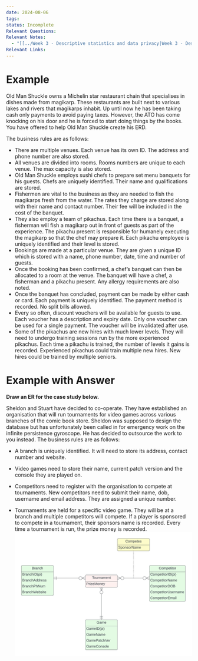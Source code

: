 ```yaml
---
date: 2024-08-06
tags: 
status: Incomplete
Relevant Questions: 
Relevant Notes:
  - "[[../Week 3 - Descriptive statistics and data privacy|Week 3 - Descriptive statistics and data privacy]]"
Relevant Links: 
---
```

# Example
Old Man Shuckle owns a Michelin star restaurant chain that specialises in dishes made from magikarp. These restaurants are built next to various lakes and rivers that magikarps inhabit. Up until now he has been taking cash only payments to avoid paying taxes. However, the ATO has come knocking on his door and he is forced to start doing things by the books. You have offered to help Old Man Shuckle create his ERD.   

The business rules are as follows: 

- There are multiple venues. Each venue has its own ID. The address and phone number are also stored. 
- All venues are divided into rooms. Rooms numbers are unique to each venue. The max capacity is also stored. 
- Old Man Shuckle employs sushi chefs to prepare set menu banquets for his guests. Chefs are uniquely identified. Their name and qualifications are stored. 
- Fishermen are vital to the business as they are needed to fish the magikarps fresh from the water. The rates they charge are stored along with their name and contact number. Their fee will be included in the cost of the banquet. 
- They also employ a team of pikachus. Each time there is a banquet, a fisherman will fish a magikarp out in front of guests as part of the experience. The pikachu present is responsible for humanely executing the magikarp so that the chef may prepare it. Each pikachu employee is uniquely identified and their level is stored. 
- Bookings are made at a particular venue. They are given a unique ID which is stored with a name, phone number, date, time and number of guests. 
- Once the booking has been confirmed, a chef’s banquet can then be allocated to a room at the venue. The banquet will have a chef, a fisherman and a pikachu present. Any allergy requirements are also noted.  
- Once the banquet has concluded, payment can be made by either cash or card. Each payment is uniquely identified. The payment method is recorded. No split bills allowed.
- Every so often, discount vouchers will be available for guests to use. Each voucher has a description and expiry date. Only one voucher can be used for a single payment. The voucher will be invalidated after use. 
- Some of the pikachus are new hires with much lower levels. They will need to undergo training sessions run by the more experienced pikachus. Each time a pikachu is trained, the number of levels it gains is recorded. Experienced pikachus could train multiple new hires. New hires could be trained by multiple seniors.



# Example with Answer
**Draw an ER for the case study below.**

Sheldon and Stuart have decided to co-operate. They have established an organisation that will run tournaments for video games across various branches of the comic book store. Sheldon was supposed to design the database but has unfortunately been called in for emergency work on the infinite persistence gyroscope. He has decided to outsource the work to you instead. The business rules are as follows: 

- A branch is uniquely identified. It will need to store its address, contact number and website.  
    

- Video games need to store their name, current patch version and the console they are played on.  
    

- Competitors need to register with the organisation to compete at tournaments. New competitors need to submit their name, dob, username and email address. They are assigned a unique number.  
    

- Tournaments are held for a specific video game. They will be at a branch and multiple competitors will compete. If a player is sponsored to compete in a tournament, their sponsors name is recorded. Every time a tournament is run, the prize money is recorded.
![800](Attachments/Week%203_ExtraQ.jpeg)
